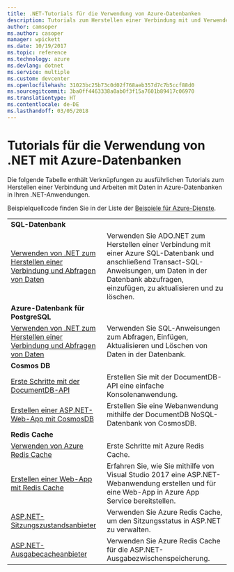 ```yaml
---
title: .NET-Tutorials für die Verwendung von Azure-Datenbanken
description: Tutorials zum Herstellen einer Verbindung mit und Verwenden von Azure-Datenbanken in Ihren .NET-Anwendungen.
author: camsoper
ms.author: casoper
manager: wpickett
ms.date: 10/19/2017
ms.topic: reference
ms.technology: azure
ms.devlang: dotnet
ms.service: multiple
ms.custom: devcenter
ms.openlocfilehash: 31023bc25b73c0d02f768aeb357d7c7b5ccf88d0
ms.sourcegitcommit: 3ba0ff4463338a0ab0f3f15a7601b89417c06970
ms.translationtype: HT
ms.contentlocale: de-DE
ms.lasthandoff: 03/05/2018
---
```

# <a name="tutorials-for-using-net-with-azure-databases"></a>Tutorials für die Verwendung von .NET mit Azure-Datenbanken

Die folgende Tabelle enthält Verknüpfungen zu ausführlichen Tutorials zum Herstellen einer Verbindung und Arbeiten mit Daten in Azure-Datenbanken in Ihren .NET-Anwendungen.

Beispielquellcode finden Sie in der Liste der [Beispiele für Azure-Dienste](https://azure.microsoft.com/resources/samples/?platform=dotnet).

| | |
|---|---|
| **SQL-Datenbank** ||
| [Verwenden von .NET zum Herstellen einer Verbindung und Abfragen von Daten][1] | Verwenden Sie ADO.NET zum Herstellen einer Verbindung mit einer Azure SQL-Datenbank und anschließend Transact-SQL-Anweisungen, um Daten in der Datenbank abzufragen, einzufügen, zu aktualisieren und zu löschen. | 
| **Azure-Datenbank für PostgreSQL** ||
| [Verwenden von .NET zum Herstellen einer Verbindung und Abfragen von Daten][2] | Verwenden Sie SQL-Anweisungen zum Abfragen, Einfügen, Aktualisieren und Löschen von Daten in der Datenbank. | 
| **Cosmos DB** ||
| [Erste Schritte mit der DocumentDB-API][4] | Erstellen Sie mit der DocumentDB-API eine einfache Konsolenanwendung. | 
| [Erstellen einer ASP.NET-Web-App mit CosmosDB][3] | Erstellen Sie eine Webanwendung mithilfe der DocumentDB NoSQL-Datenbank von CosmosDB. | 
| **Redis Cache** | |
| [Verwenden von Azure Redis Cache][6] | Erste Schritte mit Azure Redis Cache. |
| [Erstellen einer Web-App mit Redis Cache][5] | Erfahren Sie, wie Sie mithilfe von Visual Studio 2017 eine ASP.NET-Webanwendung erstellen und für eine Web-App in Azure App Service bereitstellen.  | 
| [ASP.NET-Sitzungszustandsanbieter][7] | Verwenden Sie Azure Redis Cache, um den Sitzungsstatus in ASP.NET zu verwalten.  | 
| [ASP.NET-Ausgabecacheanbieter][8] | Verwenden Sie Azure Redis Cache für die ASP.NET-Ausgabezwischenspeicherung.  | 
 

[1]: /azure/sql-database/sql-database-connect-query-dotnet
[2]: /azure/postgresql/connect-csharp
[3]: /azure/cosmos-db/documentdb-dotnet-application
[4]: /azure/cosmos-db/documentdb-dotnetcore-get-started
[5]: /azure/redis-cache/cache-web-app-howto
[6]: /azure/redis-cache/cache-dotnet-how-to-use-azure-redis-cache
[7]: /azure/redis-cache/cache-aspnet-session-state-provider
[8]: /azure/redis-cache/cache-aspnet-output-cache-provider
